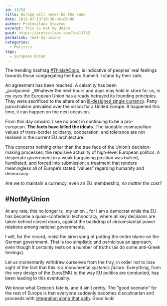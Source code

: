 ```yaml
---
id: 11752
title: Europe will never be the same
date: 2015-07-13T10:36:46+00:00
author: Protesilaos Stavrou
excerpt: This is not my Union.
guid: https://protesilaos.com/?p=11752
permalink: /not-my-union/
categories:
  - Politics
tags:
  - European Union
---
```

The trending hashtag <a href="https://twitter.com/search?q=%23ThisIsACoup" target="_blank">#ThisIsACoup</a>, is indicative of peoples&#8217; real feelings towards those congregating the Euro Summit. I stand by their side.

An agreement has been reached. A calamity has been _postponed. _Whatever the next hours and days may hold in store for us, in my eyes the European Union has already betrayed its founding principles. They were sacrificed to the altars of an <a href="https://protesilaos.com/euro-poisons-european-unity/" target="_blank">ill-designed single currency</a>. Petty parochialism prevailed over the vision for a United Europe. It happened this time, it can happen on the next occasion.

From this day onward, I see no point in continuing to be a pro-european. **The facts have killed the ideals.** The laudable cosmopolitan values of trans-border solidarity, cooperation, and tolerance are not realised in the current EU architecture.

This concerns nothing other than the true face of the Union&#8217;s decision-making processes; the repulsive actuality of high-level European politics. A desperate government in a weak bargaining position was bullied, humiliated, and forced into submission; a treatment that renders meaningless all of Europe&#8217;s stated &#8220;values&#8221; regarding humanity and democracy.

Are we to maintain a currency, even an EU membership, _no matter the cost?_

## #NotMyUnion

At any rate, this no longer is_ my union_, for I am a democrat while the EU has become a quasi-confederal technocracy, where all key decisions are taken behind closed doors, against the backdrop of circumstantial power relations among national governments.

I will, for the record, resist the siren song of putting the entire blame on the German government. That is too simplistic and pernicious an approach, even though it certainly rests on a number of truths (as do some anti-Greek feelings).

Let us momentarily withdraw ourselves from the fray, in order not to lose sight of the fact that this is a monumental _systemic failure_. Everything, from the very design of the Euro/EMU to the way EU politics are conducted, has been leading to this eventuality.

We know what Greece&#8217;s fate is, and it ain&#8217;t pretty. The &#8220;good scenario&#8221; for the rest of Europe is that everyone suddenly becomes disciplinarian and proceeds with <a href="https://protesilaos.com/notes-completing-emu/" target="_blank">integration along that path</a>. Good luck!